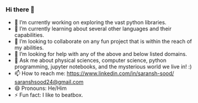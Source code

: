 ### Hi there 👋

- 🔭 I’m currently working on exploring the vast python libraries.
- 🌱 I’m currently learning about several other languages and their capabilities.
- 👯 I’m looking to collaborate on any fun project that is within the reach of my abilities.
- 🤔 I’m looking for help with any of the above and below listed domains.
- 💬 Ask me about physical sciences, computer science, python programming, jupyter notebooks, and the mysterious world we live in! :)
- 📫 How to reach me: https://www.linkedin.com/in/saransh-sood/ saranshsood24@gmail.com
- 😄 Pronouns: He/Him
- ⚡ Fun fact: I like to beatbox.


